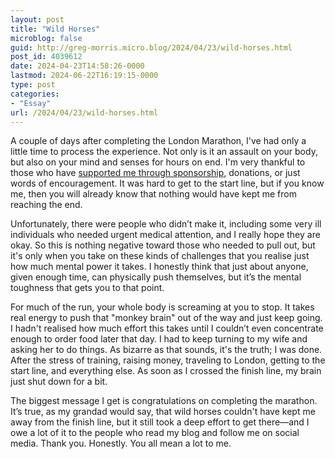 ```yaml
---
layout: post
title: "Wild Horses"
microblog: false
guid: http://greg-morris.micro.blog/2024/04/23/wild-horses.html
post_id: 4039612
date: 2024-04-23T14:58:26-0000
lastmod: 2024-06-22T16:19:15-0000
type: post
categories:
- "Essay"
url: /2024/04/23/wild-horses.html
---
```

A couple of days after completing the London Marathon, I've had only a little time to process the experience. Not only is it an assault on your body, but also on your mind and senses for hours on end. I'm very thankful to those who have [supported me through sponsorship](https://www.justgiving.com/page/greg-morris-lm2024), donations, or just words of encouragement. It was hard to get to the start line, but if you know me, then you will already know that nothing would have kept me from reaching the end.

Unfortunately, there were people who didn’t make it, including some very ill individuals who needed urgent medical attention, and I really hope they are okay. So this is nothing negative toward those who needed to pull out, but it's only when you take on these kinds of challenges that you realise just how much mental power it takes. I honestly think that just about anyone, given enough time, can physically push themselves, but it’s the mental toughness that gets you to that point.

For much of the run, your whole body is screaming at you to stop. It takes real energy to push that "monkey brain" out of the way and just keep going. I hadn't realised how much effort this takes until I couldn’t even concentrate enough to order food later that day. I had to keep turning to my wife and asking her to do things. As bizarre as that sounds, it's the truth; I was done. After the stress of training, raising money, traveling to London, getting to the start line, and everything else. As soon as I crossed the finish line, my brain just shut down for a bit.

The biggest message I get is congratulations on completing the marathon. It’s true, as my grandad would say, that wild horses couldn't have kept me away from the finish line, but it still took a deep effort to get there—and I owe a lot of it to the people who read my blog and follow me on social media. Thank you. Honestly. You all mean a lot to me.
